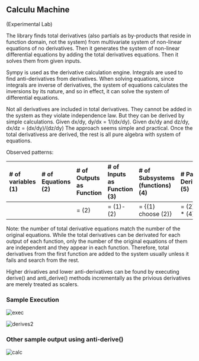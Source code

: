 ## Calculu Machine

(Experimental Lab)

The library finds total derivatives (also partials as by-products that reside in function domain, not the system) from multivariate system of non-linear equations of no derivatives.  Then it generates the system of non-linear differential equations by adding the total derivatives equations.  Then it solves them from given inputs.

Sympy is used as the derivative calculation engine.  Integrals are used to find anti-derivatives from derivatives.  When solving equations, since integrals are inverse of derivatives, the system of equations calculates the inversions by its nature, and so in effect, it can solve the system of differential equations.

Not all derivatives are included in total derivatives.  They cannot be added in the system as they violate independence law.  But they can be derived by simple calculations.  Given dx/dy, dy/dx = 1/(dx/dy).  Given dx/dy and dz/dy, dx/dz = (dx/dy)/(dz/dy)  The approach seems simple and practical.  Once the total derivativess are derived, the rest is all pure algebra with system of equations.

Observed patterns:

| # of variables (1) | # of Equations (2)|  # of Outputs as Function | # of Inputs as Function (3) | # of Subsystems (functions) (4)| # Partial Derivatives (5)| # Total Derivatives (6)|
|:----------|:----------|:----------|:----------|:----------|:----------|:----------|
| |  | = (2) | = (1)-(2) | = {(1) choose (2)} |  = (2) * (3) * (4) | = (2)|

Note: the number of total derivative equations match the number of the original equations.  While the total derivatives can be derivated for each output of each function, only the number of the original equations of them are independent and they appear in each function.  Therefore, total derivatives from the first function are added to the system usually unless it fails and search from the rest.

Higher drivatives and lower anti-derivatives can be found by executing derive() and anti_derive() methods incrementally as the privious derivatives are merely treated as scalers.


### Sample Execution

![exec](https://github.com/tomkob9999/calculu_machine/assets/96751911/252fb176-20f3-4132-bfc7-cec9865c1c2c)

![derives2](https://github.com/tomkob9999/calculu_machine/assets/96751911/6faa20e1-5957-41f7-96ec-1a659e70f7fe)


### Other sample output using anti-derive()


![calc](https://github.com/tomkob9999/calculu_machine/assets/96751911/3ecbe9c5-5394-4bf9-adc4-5a1878f2ef19)





